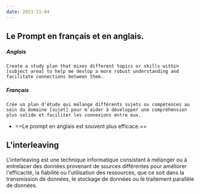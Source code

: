 ```yaml
---
date: 2023-11-04
---
```

## Le Prompt en français et en anglais.

##### Anglais
```
Create a study plan that mixes different topics or skills within [subject area] to help me devlop a more robust understanding and facilitate connections between them.
```

##### Français
```
Crée un plan d'étude qui mélange différents sujets ou compétences au sein du domaine [sujet] pour m'aider à développer une compréhension plus solide et faciliter les connexions entre eux.
```

- ==Le prompt en anglais est souvent plus efficace.==

## L'interleaving

L'interleaving est une technique informatique consistant à mélanger ou à entrelacer des données provenant de sources différentes pour améliorer l'efficacité, la fiabilité ou l'utilisation des ressources, que ce soit dans la transmission de données, le stockage de données ou le traitement parallèle de données.